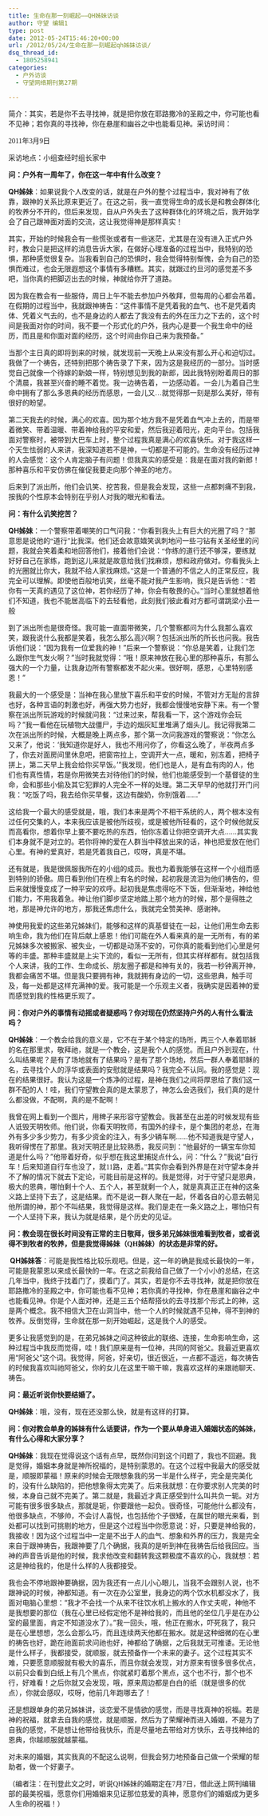 ```yaml
---
title: 生命在那一刻崛起——QH姊妹访谈
author: 守望 编辑1
type: post
date: 2012-05-24T15:46:20+00:00
url: /2012/05/24/生命在那一刻崛起qh姊妹访谈/
dsq_thread_id:
  - 1805258941
categories:
  - 户外访谈
  - 守望网络期刊第27期

---
```

简介：其实，若是你不去寻找神，就是把你放在耶路撒冷的圣殿之中，你可能也看不见神；若你真的寻找神，你在悬崖和幽谷之中也能看见神。<!--more-->采访时间：

<span style="font-family: Calibri;">2011</span><span style="font-family: 宋体;">年</span><span style="font-family: Calibri;">3</span><span style="font-family: 宋体;">月</span><span style="font-family: Calibri;">9</span><span style="font-family: 宋体;">日</span>

<div class="indent-2">
  <p>
    采访地点：小组查经时组长家中
  </p>
  
  <p>
    <strong>问：户外有一周年了，你在这一年中有什么改变？</strong>
  </p>
  
  <p>
    <strong>QH</strong><span style="font-family: 宋体;"><strong>姊妹</strong>：如果说我个人改变的话，就是在户外的整个过程当中，我对神有了依靠，跟神的关系比原来更近了。在这之前，我一直觉得生命的成长是和教会群体化的牧养分不开的，但后来发现，自从户外失去了这种群体化的环境之后，我开始学会了自己跟神面对面的交流，这让我觉得神是那样真实！</span>
  </p>
  
  <p>
    其实，开始的时候我会有一些慌张或者有一些迷茫，尤其是在没有进入正式户外时，教会只是把这样的消息告诉大家，在做好心理准备的过程当中，我特别的恐惧，那种感觉很复杂。当我看到自己的恐惧时，我会觉得特别惭愧，会为自己的恐惧而难过，也会无限遐想这个事情有多糟糕。其实，就跟过约旦河的感觉差不多吧，当你真的把脚迈出去的时候，神就给你开了道路。
  </p>
  
  <p>
    因为我在教会有一些服侍，周日上午不能去参加户外敬拜，但每周的心都会吊着。在假期的过程当中，我就跟神祷告：“这件事情不是凭着我的血气、也不是凭着肉体、凭着义气去的，也不是身边的人都去了我没有去的外在压力之下去的，这个时间是我面对你的时间，我不要一个形式化的户外，我内心是要一个我生命中的经历，而且是和你面对面的经历，这个时间由你自己来为我预备。”
  </p>
  
  <p>
    当那个主日真的即将到来的时候，就发现前一天晚上从来没有那么开心和迫切过。我做了一个祷告，还特别把那个祷告录了下来，因为这是我经历的一部分。当时感觉自己就像一个待嫁的新娘一样，特别想见到我的新郎，因此我特别盼着周日的那个清晨，我甚至兴奋的睡不着觉。我一边祷告着，一边感动着。一会儿为着自己生命中拥有了那么多恩典的经历而感恩，一会儿又<span style="font-family: Calibri;">&#8230;</span><span style="font-family: 宋体;">就觉得那一刻是那么美好，带有很好的盼望。</span>
  </p>
  
  <p>
    第二天我去的时候，满心的欢喜。因为那个地方我不是凭着血气冲上去的，而是带着微笑、带着温暖、带着神给我的平安和爱，然后我迎着阳光，走向平台。包括我面对警察时，被带到大巴车上时，整个过程我真是满心的欢喜快乐。对于我这样一个天生怯弱的人来讲，我深知道若不是神，一切都是不可能的。生命没有经历过神的人会感觉：这个人肯定脑子有问题！但我真实的感受是：我是在面对我的新郎！那种喜乐和平安仿佛在催促我要走向那个神圣的地方。
  </p>
  
  <p>
    后来到了派出所，他们会讥笑、挖苦我，但是我会发现，这些一点都刺痛不到我，按我的个性原本会特别在乎别人对我的眼光和看法。
  </p>
  
  <p>
    <strong>问：有什么讥笑挖苦？</strong>
  </p>
  
  <p>
    <strong>QH</strong><span style="font-family: 宋体;"><strong>姊妹</strong>：一个警察带着嘲笑的口气问我：“你看到我头上有巨大的光圈了吗？”那意思是说他的“道行”比我深。他们还会故意嬉笑讽刺地问一些刁钻有关圣经里的问题，我就会笑着柔和地回答他们，接着他们会说：“你练的道行还不够深，要练就好好自己在家练，跑到这儿来就是故意给我们找麻烦，想和政府做对。你看我头上的光圈就比你大，我就不给人家找麻烦。”这是一个普通的不信之人的正常反应，我完全可以理解。即使他百般地讥笑，丝毫不能对我产生影响，我只是告诉他：“若你有一天真的遇见了这位神，若你经历了神，你会有敬畏的心。”当时心里就想着他们不知道，我也不能居高临下的去轻看他，此刻我们彼此看对方都可谓跳梁小丑一般</span>
  </p>
  
  <p>
    到了派出所也是很奇怪。我可能一直面带微笑，几个警察都问为什么我那么喜欢笑，跟我说什么我都是笑着，我怎么那么高兴啊？包括派出所的所长也问我。我告诉他们说：“因为我有一位爱我的神！”后来一个警察说：“你总是笑着，让我们怎么跟你生气发火啊？”当时我就觉得：“哦！原来神放在我心里的那种喜乐，有那么强大的一个力量，让我身边所有警察都发不起火来。很好啊，感恩，心里特别感恩！”
  </p>
  
  <p>
    我最大的一个感受是：当神在我心里放下喜乐和平安的时候，不管对方无耻的言辞也好，各种言语的刺激也好，再强大势力也好，我都会慢慢地安静下来。有一个警察在派出所玩游戏的时候就问我：“过来过来，帮我看一下，这个游戏你会玩吗？”我一看他在玩植物大战僵尸，手边的烟灰缸里堆满了烟头儿。我记得我第二次在派出所的时候，大概是晚上两点多，那个第一次问我游戏的警察说：“你怎么又来了，他说：‘我知道你是好人，我也不用问你了，你看这么晚了，半夜两点多了，你去对面房间里休息吧，把窗帘拉上，空调开大一点，暖和，别冻着，把椅子拼上，第二天早上我会给你买早饭。’”我发现，他们也是人，是有血有肉的人，他们也有真性情，若是你用微笑去对待他们的时候，他们也能感受到一个基督徒的生命，会和那些小偷及其它犯罪的人完全不一样的处理。第二天早早的他就打开门问我：“吃饭了吗，我去给你买早餐，这边有酸奶，你别饿着……”
  </p>
  
  <p>
    这给我一个最大的感受就是，哦，我们本来是两个不相干系统的人，两个根本没有过任何交集的人，本来我应该是被他所歧视，或是被他所轻看的，这个时候他就反而高看你，想着你早上要不要吃热的东西，怕你冻着让你把空调开大点……其实我们本身就不是对立的。若你将神的爱在人群当中释放出来的话，神也把爱放在他们心里。有神的爱真好，若是凭着我自己，哎呀，真是不堪。
  </p>
  
  <p>
    还有就是，我是很佩服我所在的小组的成员。我也为着我能够在这样一个小组而感到特别的骄傲。周日看到他们在榜上有名的时候，起初我是流泪为他们祷告的，但后来就慢慢变成了一种平安的欢呼。起初我是焦虑得吃不下饭，但渐渐地，神给他们能力，不用我着急。神让他们脚步坚定地踏上那个地方的时候，那个是得胜之地，那是神允许的地方，那我还焦虑什么，我就完全赞美神、感谢神。
  </p>
  
  <p>
    神使用我爱的这些弟兄姊妹们，能够和这样的真基督徒在一起，让他们用生命去影响生命，我为他们在背后献上感恩！他们可能在外人看来真的是一无所有，有的弟兄姊妹多次被搬家、被失业，一切都是动荡不安的，可你真的能看到他们心里是何等的丰盛。那种丰盛就是上尖下流的，看似一无所有，但其实样样都有。就包括我个人来讲，我的工作、生命成长、朋友圈子都是和神有关的，我若一秒钟离开神，我都会痛苦不堪。但是我只要拥有神，我就拥有身边的一切，这些恩典，触手可及，每一处都是这样充满神的爱。我可能是一个乐观主义者，我确实是因着神的爱而感觉到我的性格更乐观了。
  </p>
  
  <p>
    <strong>问：你对户外的事情有动摇或者疑惑吗？你对现在仍然坚持户外的人有什么看法吗？</strong>
  </p>
  
  <p>
    <strong>QH</strong><span style="font-family: 宋体;"><strong>姊妹</strong>：一个教会给我的意义是，它不在于某个特定的场所，两三个人奉着耶稣的名在那里求，敬拜祂，就是一个教会，这是我个人的感觉。而且户外到现在，什么叫结果呢？是有了场地就有了结果吗？是有了那个场地，然后一群人奉着耶稣的名，去寻找个人的浮华或表面的安慰就是结果吗？我完全不认同。我的感觉是：现在的结果很好。我认为这是一个炼净的过程，是神在我们之间将厚恩给了我们这一群不配的人！哇，我们守望教会真的是太蒙恩了，神怎么会选我们，我们真的是什么都没做，不配啊，真的是不配啊！</span>
  </p>
  
  <p>
    我曾在网上看到一个图片，用稗子来形容守望教会。我甚至在出差的时候发现有些人诋毁天明牧师。他们说，你看天明牧师，有国外的绿卡，是个集团的老总，在海外有多少多少势力，有多少资金的注入，有多少辆车啊……他不知道我是守望人，我听得愣在了那里。我对天明还是比较熟悉，我反问到：“他最好的一辆宝车你知道是什么吗？”他带着好奇，似乎想在我这里捕捉点什么，问：“什么？”我说“自行车！后来知道自行车也没了，就<span style="font-family: Calibri;">11</span><span style="font-family: 宋体;">路，走着。”其实你会看到外界是在对守望本身并不了解的情况下就去下定论，可能目前是这样的。我是觉得，对于守望只是恩典，极大的恩典，哪怕剩十个人、五个人，甚至就剩一个人，就是真真正正在神的这条义路上坚持下去了，这是结果。而不是说一群人聚在一起，怀着各自的心意去朝见他所谓的神，那个不叫结果，我觉得是这样。我们是走在一条义路之上，哪怕只有一个人坚持下来，我认为就是结果，是个历史的见证。</span>
  </p>
  
  <p>
    <strong>问：教会现在很长时间没有正常的主日敬拜，很多弟兄姊妹很难看到牧者，或者说得不到牧者的牧养，但是我觉得姊妹（<span style="font-family: Calibri;">QH</span><span style="font-family: 宋体;">姊妹）的状态是非常的好。</span></strong>
  </p>
  
  <p>
    <strong> QH</strong><span style="font-family: 宋体;"><strong>姊妹答</strong>：可能是我性格比较乐观吧。但是，这一年的确是我成长最快的一年，可能是我蒙恩以来成长最快的一年。在这之前我给自己做了一个小小的总结，在这几年当中，我终于找着门了，摸着门了。其实，若是你不去寻找神，就是把你放在耶路撒冷的圣殿之中，你可能也看不见神；若你真的寻找神，你在悬崖和幽谷之中也能看见神。你是个人面对神，还是三五个结帮搭伙的去寻找那个形式上的神，这是两个概念。我不相信大卫在山洞当中，他一个人的时候就遇不见神，得不到神的牧养。反倒觉得，生命就在那一刻开始崛起，这是我个人的感受。</span>
  </p>
  
  <p>
    更多让我感觉到的是，在弟兄姊妹之间这种彼此的联络、连接，生命影响生命，这种过程当中我反而觉得，哇！我们原来是有一位神，共同的阿爸父。我最近更喜欢用“阿爸父”这个词。我觉得，阿爸，好亲切，很近很近，一点都不遥远，每次祷告的时候我喜欢叫祂阿爸父，你的女儿在这里干嘛干嘛，我喜欢这样的来跟祂聊天、祷告。
  </p>
  
  <p>
    <strong>问：最近听说你快要结婚了。</strong>
  </p>
  
  <p>
    <strong>QH</strong><span style="font-family: 宋体;"><strong>姊妹</strong>：哦，没有，现在还没那么快，就是有这样的打算。</span>
  </p>
  
  <p>
    <strong>问：你对教会单身的姊妹有什么话要讲，作为一个要从单身进入婚姻状态的姊妹，有什么心得和大家分享？</strong>
  </p>
  
  <p>
    <strong>QH</strong><span style="font-family: 宋体;"><strong>姊妹</strong>：我现在觉得说这个话有点早，既然你问到这个问题了，我也不回避。我是觉得，婚姻本身就是神所祝福的，是特别蒙恩的。在这个过程中我最大的感受就是，顺服即蒙福！原来的时候会无限想象我的另一半是什么样子，完全是完美化的，没有什么缺陷的，把他想象得太完美了。后来我就想：在你要求别人完美的时候，本身自己就不完美了。第二就是，我最近才真正感受到什么叫共负一轭。对方可能有很多很多缺点，那就是轭，你要跟他一起负。很奇怪，可能他什么都没有，他很多缺点，不够帅，不会讨人喜悦，也包括他个子很矮，在属世的眼光来看，到处都可以找到可挑剔的地方，但是这个过程当中你愿意说：好，只要是神给我的，我接收！因为这个过程当中一定是不出于人的血气、想象和外界的压力，我是完全来自于跟神祷告，我跟神要了几个确据，我真的是听到神在我祷告后给我回应。当神的声音告诉是他的时候，我求他改变和翻转我这颗极度不喜欢的心，我就想：若这是神给我的，他是什么样的人我都接受。</span>
  </p>
  
  <p>
    我也会不停地跟神要确据，因为我还有一点儿小心眼儿，当我不会跟别人说，也不跟神说的时候，神都知道。有一次在办公室里，我身边的两个饮水机都没水了，我面对电脑心里想：“我才不会找一个从来不往饮水机上搬水的人作丈夫呢，神他不是我想要的那位（我在心里已经假定他不是神给我的，而且他的坐位几乎是在办公室的最里面，肯定不知道没水了）。”我一回头，哦，他正在搬水，吓死我了，我只是在心里想想，怎么会那么巧，而且连续两天他都在搬水。就是这种细微的在心里的祷告也好，跪在祂面前求问祂也好，神都给了确据，之后我就无可推诿。无论他是什么样子，我都接受，就顺服，就去预备作一个未来的妻子。这个过程其实不难，只要愿意顺服就有极大的喜乐，而且你就会发现，对方原来有很多很多优点，以前只会看到白纸上有几个黑点，你就紧盯着那个黑点，这个也不行，那个也不行，好难看！之后你就又会发现，哦，原来周边都是白白的纸（就是很多的优点），你就会感叹，哎呀，他前几年跑哪去了！
  </p>
  
  <p>
    还是想跟单身的弟兄姊妹讲，谈恋爱不是情欲的感觉，而是寻找真神的祝福。若是神的祝福，就拿去自我的感觉，就是顺服，然后为了荣耀神而进入婚姻，不是为了自我的感觉，不是想让他带给我快乐，而是尽量地去带给对方快乐，去寻找神给的恩典，你越顺服就越蒙福。
  </p>
  
  <p>
    对未来的婚姻，其实我真的不配这么说啊，但我会努力地预备自己做一个荣耀的帮助者，做一个好妻子。
  </p>
</div>

（编者注：在刊登此文之时，听说<span style="font-family: Calibri;">QH</span><span style="font-family: 宋体;">姊妹的婚期定在</span><span style="font-family: Calibri;">7</span><span style="font-family: 宋体;">月</span><span style="font-family: Calibri;">7</span><span style="font-family: 宋体;">日，借此送上网刊编辑部的最美祝福，愿意你们用婚姻来见证那位慈爱的真神，愿意你们的婚姻成为更多人生命的祝福！）</span>
